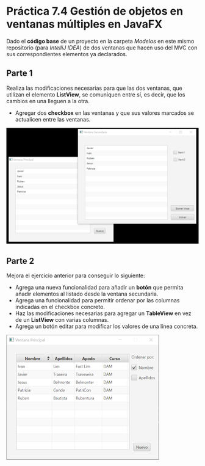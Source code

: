 # Práctica 7.4 Gestión de objetos en ventanas múltiples en JavaFX

Dado el **código base** de un proyecto en la carpeta *Modelos* en este mismo repositorio (para *IntelliJ IDEA*) de dos ventanas que hacen uso del MVC con sus correspondientes elementos ya declarados.

## Parte 1

Realiza las modificaciones necesarias para que las dos ventanas, que utilizan el elemento **ListView**, se comuniquen entre sí, es decir, que los cambios en una lleguen a la otra.
- Agregar dos **checkbox** en las ventanas y que sus valores marcados se actualicen entre las ventanas. 


![](media/dd1dfd4bf43888bc1fd7e1f56543dbf1.png)


## Parte 2

Mejora el ejercicio anterior para conseguir lo siguiente:

- Agrega una nueva funcionalidad para añadir un **botón** que permita añadir elementos al listado desde la ventana secundaria.
- Agrega una funcionalidad para permitir ordenar por las columnas indicadas en el checkbox concreto.
- Haz las modificaciones necesarias para agregar un **TableView** en vez de un **ListView** con varias columnas.
- Agrega un botón editar para modificar los valores de una línea concreta. 

![](media/werbcvbcsfgsdg3bf1.png)
